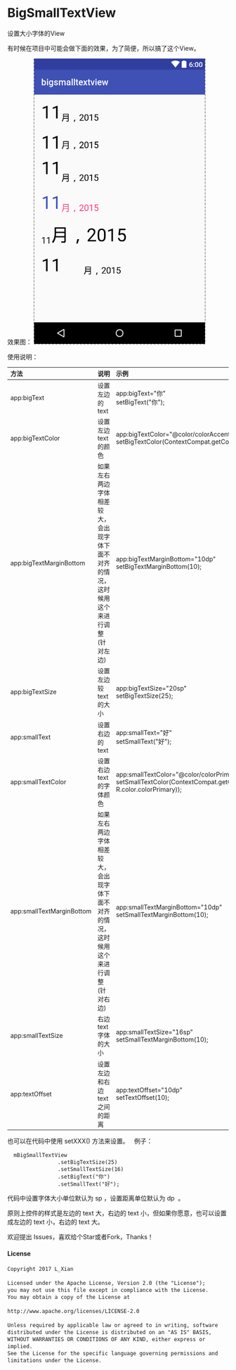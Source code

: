 # BigSmallTextView

设置大小字体的View  

有时候在项目中可能会做下面的效果，为了简便，所以搞了这个View。

效果图：
![](art/view.png)

使用说明：

| 方法 | 说明 | 示例 |
| :-------- | :----- | :-- |
| app:bigText | 设置左边的 text | app:bigText="你"<br>setBigText("你");|
| app:bigTextColor | 设置左边 text 的颜色| app:bigTextColor="@color/colorAccent"<br>setBigTextColor(ContextCompat.getColor(this,R.color.colorAccent));|
| app:bigTextMarginBottom | 如果左右两边字体相差较大，会出现字体下面不对齐的情况，这时候用这个来进行调整(针对左边)|app:bigTextMarginBottom="10dp"<br>  setBigTextMarginBottom(10);|
| app:bigTextSize | 设置左边较 text 的大小| app:bigTextSize="20sp"<br>setBigTextSize(25);|
| app:smallText | 设置右边的 text| app:smallText="好"<br>setSmallText("好");|
| app:smallTextColor | 设置右边 text 的字体颜色| app:smallTextColor="@color/colorPrimary"<br>setSmallTextColor(ContextCompat.getColor(this, R.color.colorPrimary));|
| app:smallTextMarginBottom | 如果左右两边字体相差较大，会出现字体下面不对齐的情况，这时候用这个来进行调整(针对右边)| app:smallTextMarginBottom="10dp"<br>setSmallTextMarginBottom(10);|
| app:smallTextSize | 右边 text 字体的大小| app:smallTextSize="16sp"<br>setSmallTextMarginBottom(10); |
| app:textOffset |设置左边和右边 text 之间的距离| app:textOffset="10dp"<br>setTextOffset(10);|

也可以在代码中使用 setXXX() 方法来设置。  
例子：  
```
  mBigSmallTextView
                .setBigTextSize(25)
                .setSmallTextSize(16)
                .setBigText("你")
                .setSmallText("好");
```
代码中设置字体大小单位默认为 sp ，设置距离单位默认为 dp  。


原则上控件的样式是左边的 text 大，右边的 text 小，但如果你愿意，也可以设置成左边的 text 小，右边的 text 大。

欢迎提出 Issues，喜欢给个Star或者Fork，Thanks！

#### License

```
Copyright 2017 L_Xian   
 
Licensed under the Apache License, Version 2.0 (the "License");  
you may not use this file except in compliance with the License.  
You may obtain a copy of the License at  

http://www.apache.org/licenses/LICENSE-2.0  

Unless required by applicable law or agreed to in writing, software  
distributed under the License is distributed on an "AS IS" BASIS,  
WITHOUT WARRANTIES OR CONDITIONS OF ANY KIND, either express or implied.  
See the License for the specific language governing permissions and  
limitations under the License.
```

